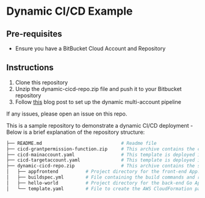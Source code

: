 # Dynamic CI/CD Example

## Pre-requisites ##
* Ensure you have a BitBucket Cloud Account and Repository


## Instructions ##
1. Clone this repository
1. Unzip the dynamic-cicd-repo.zip file and push it to your Bitbucket repository
1. Follow [this](https://aws-blogs.amazon.com/devops/how-soma-global-deploys-their-application-with-a-dynamic-multi-account-pipeline/) blog post to set up the dynamic multi-account pipeline

If any issues, please open an issue on this repo.

This is a sample repository to demonstrate a dynamic CI/CD deployment - Below is a brief explanation of the repository structure:
```bash
├── README.md                             # Readme file
├── cicd-grantpermission-function.zip     # This archive contains the code for deploying the cicd-grant-permission Lambda function in the main CI/CD account
├── cicd-mainaccount.yaml                 # This template is deployed in the main CI/CD account to create the CI/CD pipeline resources
├── cicd-targetaccount.yaml               # This template is deployed in the target CI/CD accounts to create the CI/CD pipeline resources
├── dynamic-cicd-repo.zip                 # This archive contains the source code for the sample application
│   ├── appfrontend          # Project directory for the front-end App.
│   ├── buildspec.yml        # File containing the build commands and related settings that CodeBuild uses to run a build.
│   ├── hello-world          # Project directory for the back-end Go App.
│   └── template.yaml        # File to create the AWS CloudFormation package in the build stage.

